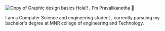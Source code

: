 ![Copy of Graphic design basics](https://user-images.githubusercontent.com/87607814/173872024-c33031e8-3d5e-44e3-9f43-0f43962d4983.png)
Hola!! , I'm Pravalikanetha 👋

I am a Computer Science and engineering student , currently pursuing my bachelor's degree
at MNR college of engineering and Technology.
